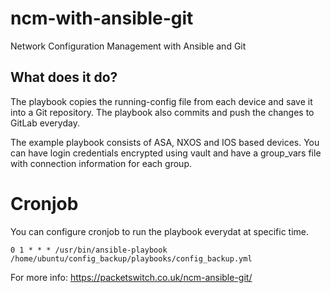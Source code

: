 # ncm-with-ansible-git

Network Configuration Management with Ansible and Git

## What does it do?

The playbook copies the running-config file from each device and save it into a Git repository. The playbook also commits and push the changes to GitLab everyday. 

The example playbook consists of ASA, NXOS and IOS based devices. You can have login credentials encrypted using vault and have a group_vars file with connection information for each group. 

# Cronjob

You can configure cronjob to run the playbook everydat at specific time. 

`0 1 * * * /usr/bin/ansible-playbook /home/ubuntu/config_backup/playbooks/config_backup.yml` 


For more info: https://packetswitch.co.uk/ncm-ansible-git/
